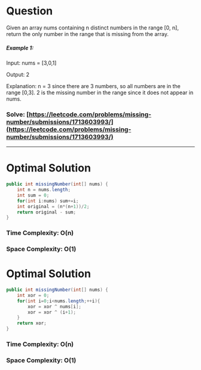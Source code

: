 # Question

Given an array nums containing n distinct numbers in the range [0, n], return the only number in the range that is missing from the array.

 

##### Example 1:

Input: nums = [3,0,1]

Output: 2

Explanation:
n = 3 since there are 3 numbers, so all numbers are in the range [0,3]. 2 is the missing number in the range since it does not appear in nums.

### Solve: [https://leetcode.com/problems/missing-number/submissions/1713603993/](https://leetcode.com/problems/missing-number/submissions/1713603993/)


***

# Optimal Solution

``` java
public int missingNumber(int[] nums) {
    int n = nums.length;
    int sum = 0;
    for(int i:nums) sum+=i;
    int original = (n*(n+1))/2;
    return original - sum;
}
```

### Time Complexity: O(n)
### Space Complexity: O(1)


# Optimal Solution

``` java
public int missingNumber(int[] nums) {
    int xor = 0;
    for(int i=0;i<nums.length;++i){
        xor = xor ^ nums[i];
        xor = xor ^ (i+1);
    }
    return xor;
}
```

### Time Complexity: O(n)
### Space Complexity: O(1)